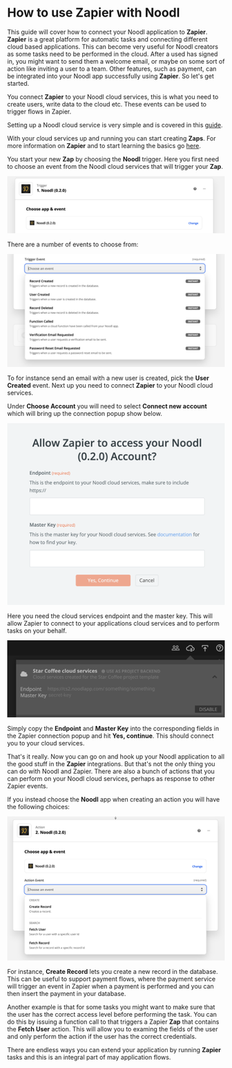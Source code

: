 # How to use Zapier with Noodl

This guide will cover how to connect your Noodl application to **Zapier**. **Zapier** is a great platform for automatic tasks and connecting different cloud based applications. This can become very useful for Noodl creators as some tasks need to be performed in the cloud. After a used has signed in, you might want to send them a welcome email, or maybe on some sort of action like inviting a user to a team. Other features, such as payment, can be integrated into your Noodl app successfully using **Zapier**. So let's get started.

You connect **Zapier** to your Noodl cloud services, this is what you need to create users, write data to the cloud etc. These events can be used to trigger flows in Zapier.

Setting up a Noodl cloud service is very simple and is covered in this [guide](/guides/working-with-data/cloud-data/creating-backend/).

With your cloud services up and running you can start creating **Zaps**. For more information on **Zapier** and to start learning the basics go [here](https://zapier.com/how-it-works).

You start your new **Zap** by choosing the **Noodl** trigger. Here you first need to choose an event from the Noodl cloud services that will trigger your **Zap**.

<div class="ndl-image-with-background l">

![](setup-1.png)

</div>

There are a number of events to choose from:

<div class="ndl-image-with-background l">

![](setup-2.png)

</div>

To for instance send an email with a new user is created, pick the **User Created** event. Next up you need to connect **Zapier** to your Noodl cloud services.

Under **Choose Account** you will need to select **Connect new account** which will bring up the connection popup show below.
<div class="ndl-image-with-background l">

![](connect-1.png)

</div>

Here you need the cloud services endpoint and the master key. This will allow Zapier to connect to your applications cloud services and to perform tasks on your behalf.

<div class="ndl-image-with-background l">

![](connect-2.png)

</div>

Simply copy the **Endpoint** and **Master Key** into the corresponding fields in the Zapier connection popup and hit **Yes, continue**. This should connect you to your cloud services.

That's it really. Now you can go on and hook up your Noodl application to all the good stuff in the **Zapier** integrations. But that's not the only thing you can do with Noodl and Zapier. There are also a bunch of actions that you can perform on your Noodl cloud services, perhaps as response to other Zapier events.

If you instead choose the **Noodl** app when creating an action you will have the following choices:

<div class="ndl-image-with-background l">

![](actions-1.png)

</div>


For instance, **Create Record** lets you create a new record in the database. This can be useful to support payment flows, where the payment service will trigger an event in Zapier when a payment is performed and you can then insert the payment in your database.

Another example is that for some tasks you might want to make sure that the user has the correct access level before performing the task. You can do this by issuing a function call to that triggers a Zapier **Zap** that contains the **Fetch User** action. This will allow you to examing the fields of the user and only perform the action if the user has the correct credentials.

There are endless ways you can extend your application by running **Zapier** tasks and this is an integral part of may application flows.
